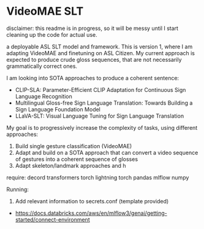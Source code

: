 # VideoMAE SLT
disclaimer: this readme is in progress, so it will be messy until I start cleaning up the code for actual use.

a deployable ASL SLT model and framework. This is version 1, where I am adapting VideoMAE and finetuning on ASL Citizen.
My current approach is expected to produce crude gloss sequences, that are not necessarily grammatically correct ones.

I am looking into SOTA approaches to produce a coherent sentence:
- CLIP-SLA: Parameter-Efficient CLIP Adaptation for Continuous Sign Language Recognition 
- Multilingual Gloss-free Sign Language Translation: Towards Building a Sign Language Foundation Model
- LLaVA-SLT: Visual Language Tuning for Sign Language Translation

My goal is to progressively increase the complexity of tasks, using different approaches:
1. Build single gesture classification (VideoMAE)
2. Adapt and build on a SOTA approach that can convert a video sequence of gestures into a coherent sequence of glosses
3. Adapt skeleton/landmark approaches and h

require:
decord
transformers
torch lightning
torch
pandas
mlflow
numpy


Running:
1. Add relevant information to secrets.conf (template provided)
- https://docs.databricks.com/aws/en/mlflow3/genai/getting-started/connect-environment